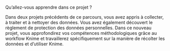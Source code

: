 Qu’allez-vous apprendre dans ce projet ? 

Dans deux projets précédents de ce parcours, vous avez appris à collecter, à traiter et à nettoyer des données. Vous avez également découvert le règlement de protection des données personnelles. Dans ce nouveau projet, vous approfondirez vos compétences méthodologiques grâce au workflow Knime et travaillerez spécifiquement sur la manière de récolter les données et d’utiliser Knime. 
